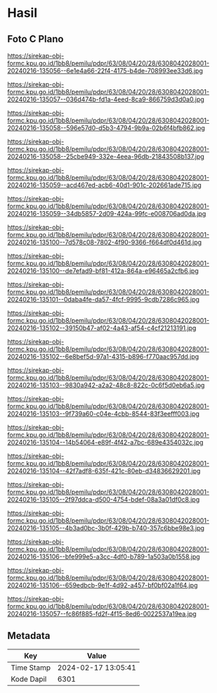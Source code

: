 # Hasil

## Foto C Plano

https://sirekap-obj-formc.kpu.go.id/1bb8/pemilu/pdpr/63/08/04/20/28/6308042028001-20240216-135056--6e1e4a66-22f4-4175-b4de-708993ee33d6.jpg

https://sirekap-obj-formc.kpu.go.id/1bb8/pemilu/pdpr/63/08/04/20/28/6308042028001-20240216-135057--036d474b-fd1a-4eed-8ca9-866759d3d0a0.jpg

https://sirekap-obj-formc.kpu.go.id/1bb8/pemilu/pdpr/63/08/04/20/28/6308042028001-20240216-135058--596e57d0-d5b3-4794-9b9a-02b6f4bfb862.jpg

https://sirekap-obj-formc.kpu.go.id/1bb8/pemilu/pdpr/63/08/04/20/28/6308042028001-20240216-135058--25cbe949-332e-4eea-96db-21843508b137.jpg

https://sirekap-obj-formc.kpu.go.id/1bb8/pemilu/pdpr/63/08/04/20/28/6308042028001-20240216-135059--acd467ed-acb6-40d1-901c-202661ade715.jpg

https://sirekap-obj-formc.kpu.go.id/1bb8/pemilu/pdpr/63/08/04/20/28/6308042028001-20240216-135059--34db5857-2d09-424a-99fc-e008706ad0da.jpg

https://sirekap-obj-formc.kpu.go.id/1bb8/pemilu/pdpr/63/08/04/20/28/6308042028001-20240216-135100--7d578c08-7802-4f90-9366-f664df0d461d.jpg

https://sirekap-obj-formc.kpu.go.id/1bb8/pemilu/pdpr/63/08/04/20/28/6308042028001-20240216-135100--de7efad9-bf81-412a-864a-e96465a2cfb6.jpg

https://sirekap-obj-formc.kpu.go.id/1bb8/pemilu/pdpr/63/08/04/20/28/6308042028001-20240216-135101--0daba4fe-da57-4fcf-9995-9cdb7286c965.jpg

https://sirekap-obj-formc.kpu.go.id/1bb8/pemilu/pdpr/63/08/04/20/28/6308042028001-20240216-135102--39150b47-af02-4a43-af54-c4cf21213191.jpg

https://sirekap-obj-formc.kpu.go.id/1bb8/pemilu/pdpr/63/08/04/20/28/6308042028001-20240216-135102--6e8bef5d-97a1-4315-b896-f770aac957dd.jpg

https://sirekap-obj-formc.kpu.go.id/1bb8/pemilu/pdpr/63/08/04/20/28/6308042028001-20240216-135103--9830a942-a2a2-48c8-822c-0c6f5d0eb6a5.jpg

https://sirekap-obj-formc.kpu.go.id/1bb8/pemilu/pdpr/63/08/04/20/28/6308042028001-20240216-135103--9f739a60-c04e-4cbb-8544-83f3eefff003.jpg

https://sirekap-obj-formc.kpu.go.id/1bb8/pemilu/pdpr/63/08/04/20/28/6308042028001-20240216-135104--14b54064-e89f-4f42-a7bc-689e4354032c.jpg

https://sirekap-obj-formc.kpu.go.id/1bb8/pemilu/pdpr/63/08/04/20/28/6308042028001-20240216-135104--42f7adf8-635f-421c-80eb-d34836629201.jpg

https://sirekap-obj-formc.kpu.go.id/1bb8/pemilu/pdpr/63/08/04/20/28/6308042028001-20240216-135105--2f97ddca-d500-4754-bdef-08a3a01df0c8.jpg

https://sirekap-obj-formc.kpu.go.id/1bb8/pemilu/pdpr/63/08/04/20/28/6308042028001-20240216-135105--4b3ad0bc-3b0f-429b-b740-357c6bbe98e3.jpg

https://sirekap-obj-formc.kpu.go.id/1bb8/pemilu/pdpr/63/08/04/20/28/6308042028001-20240216-135106--bfe999e5-a3cc-4df0-b789-1a503a0b1558.jpg

https://sirekap-obj-formc.kpu.go.id/1bb8/pemilu/pdpr/63/08/04/20/28/6308042028001-20240216-135106--659edbcb-9e1f-4d92-a457-bf0bf02a1f64.jpg

https://sirekap-obj-formc.kpu.go.id/1bb8/pemilu/pdpr/63/08/04/20/28/6308042028001-20240216-135057--fc86f885-fd2f-4f15-8ed6-0022537a19ea.jpg


## Metadata

| Key        | Value               |
| ---------- | ------------------- |
| Time Stamp | 2024-02-17 13:05:41 |
| Kode Dapil | 6301                |



